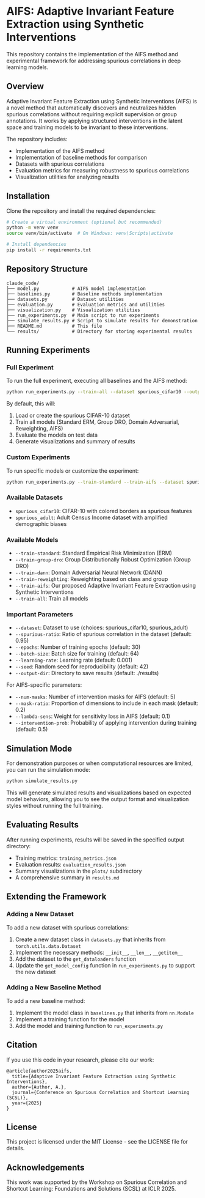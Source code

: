 # AIFS: Adaptive Invariant Feature Extraction using Synthetic Interventions

This repository contains the implementation of the AIFS method and experimental framework for addressing spurious correlations in deep learning models.

## Overview

Adaptive Invariant Feature Extraction using Synthetic Interventions (AIFS) is a novel method that automatically discovers and neutralizes hidden spurious correlations without requiring explicit supervision or group annotations. It works by applying structured interventions in the latent space and training models to be invariant to these interventions.

The repository includes:

- Implementation of the AIFS method
- Implementation of baseline methods for comparison
- Datasets with spurious correlations
- Evaluation metrics for measuring robustness to spurious correlations
- Visualization utilities for analyzing results

## Installation

Clone the repository and install the required dependencies:

```bash
# Create a virtual environment (optional but recommended)
python -m venv venv
source venv/bin/activate  # On Windows: venv\Scripts\activate

# Install dependencies
pip install -r requirements.txt
```

## Repository Structure

```
claude_code/
├── model.py            # AIFS model implementation
├── baselines.py        # Baseline methods implementation
├── datasets.py         # Dataset utilities
├── evaluation.py       # Evaluation metrics and utilities
├── visualization.py    # Visualization utilities
├── run_experiments.py  # Main script to run experiments
├── simulate_results.py # Script to simulate results for demonstration
├── README.md           # This file
└── results/            # Directory for storing experimental results
```

## Running Experiments

### Full Experiment

To run the full experiment, executing all baselines and the AIFS method:

```bash
python run_experiments.py --train-all --dataset spurious_cifar10 --output-dir ./results
```

By default, this will:
1. Load or create the spurious CIFAR-10 dataset
2. Train all models (Standard ERM, Group DRO, Domain Adversarial, Reweighting, AIFS)
3. Evaluate the models on test data
4. Generate visualizations and summary of results

### Custom Experiments

To run specific models or customize the experiment:

```bash
python run_experiments.py --train-standard --train-aifs --dataset spurious_cifar10 --epochs 30 --batch-size 64
```

### Available Datasets

- `spurious_cifar10`: CIFAR-10 with colored borders as spurious features
- `spurious_adult`: Adult Census Income dataset with amplified demographic biases

### Available Models

- `--train-standard`: Standard Empirical Risk Minimization (ERM)
- `--train-group-dro`: Group Distributionally Robust Optimization (Group DRO)
- `--train-dann`: Domain Adversarial Neural Network (DANN)
- `--train-reweighting`: Reweighting based on class and group
- `--train-aifs`: Our proposed Adaptive Invariant Feature Extraction using Synthetic Interventions
- `--train-all`: Train all models

### Important Parameters

- `--dataset`: Dataset to use (choices: spurious_cifar10, spurious_adult)
- `--spurious-ratio`: Ratio of spurious correlation in the dataset (default: 0.95)
- `--epochs`: Number of training epochs (default: 30)
- `--batch-size`: Batch size for training (default: 64)
- `--learning-rate`: Learning rate (default: 0.001)
- `--seed`: Random seed for reproducibility (default: 42)
- `--output-dir`: Directory to save results (default: ./results)

For AIFS-specific parameters:
- `--num-masks`: Number of intervention masks for AIFS (default: 5)
- `--mask-ratio`: Proportion of dimensions to include in each mask (default: 0.2)
- `--lambda-sens`: Weight for sensitivity loss in AIFS (default: 0.1)
- `--intervention-prob`: Probability of applying intervention during training (default: 0.5)

## Simulation Mode

For demonstration purposes or when computational resources are limited, you can run the simulation mode:

```bash
python simulate_results.py
```

This will generate simulated results and visualizations based on expected model behaviors, allowing you to see the output format and visualization styles without running the full training.

## Evaluating Results

After running experiments, results will be saved in the specified output directory:

- Training metrics: `training_metrics.json`
- Evaluation results: `evaluation_results.json` 
- Summary visualizations in the `plots/` subdirectory
- A comprehensive summary in `results.md`

## Extending the Framework

### Adding a New Dataset

To add a new dataset with spurious correlations:

1. Create a new dataset class in `datasets.py` that inherits from `torch.utils.data.Dataset`
2. Implement the necessary methods: `__init__`, `__len__`, `__getitem__`
3. Add the dataset to the `get_dataloaders` function
4. Update the `get_model_config` function in `run_experiments.py` to support the new dataset

### Adding a New Baseline Method

To add a new baseline method:

1. Implement the model class in `baselines.py` that inherits from `nn.Module`
2. Implement a training function for the model
3. Add the model and training function to `run_experiments.py`

## Citation

If you use this code in your research, please cite our work:

```
@article{author2025aifs,
  title={Adaptive Invariant Feature Extraction using Synthetic Interventions},
  author={Author, A.},
  journal={Conference on Spurious Correlation and Shortcut Learning (SCSL)},
  year={2025}
}
```

## License

This project is licensed under the MIT License - see the LICENSE file for details.

## Acknowledgements

This work was supported by the Workshop on Spurious Correlation and Shortcut Learning: Foundations and Solutions (SCSL) at ICLR 2025.